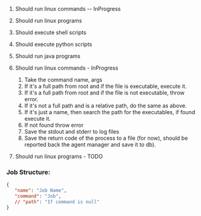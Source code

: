 
 1. Should run linux commands -- InProgress
 2. Should run linux programs
 3. Should execute shell scripts
 4. Should execute python scripts
 5. Should run java programs


1. Should run linux commands - InProgress
   1. Take the command name, args
   2. If it's a full path from root and if the file is executable, execute it.
   3. If it's a full path from root and if the file is not executable, throw error.
   4. If it's not a full path and is a relative path, do the same as above.
   5. If it's just a name, then search the path for the executables, if found execute it.
   6. If not found throw error
   7. Save the stdout and stderr to log files
   8. Save the return code of the process to a file (for now), should be reported back the agent manager and save it to db).

2. Should run linux programs - TODO





### Job Structure:
```json
{
   "name": "Job Name",
   "command": "Job",
   // "path": "If command is null"
}
```